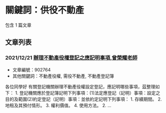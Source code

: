 # 關鍵詞：供役不動產

包含 1 篇文章

## 文章列表

### 2021/12/21 [辦理不動產役權登記之應記明事項,曾榮耀老師](../../articles/902764_%E8%BE%A6%E7%90%86%E4%B8%8D%E5%8B%95%E7%94%A2%E5%BD%B9%E6%AC%8A%E7%99%BB%E8%A8%98%E4%B9%8B%E6%87%89%E8%A8%98%E6%98%8E%E4%BA%8B%E9%A0%85%2C%E6%9B%BE%E6%A6%AE%E8%80%80%E8%80%81%E5%B8%AB.md)
- 文章編號：902764
- 其他關鍵詞：不動產役權, 需役不動產, 不動產登記簿

各位同學好 有關登記機關辦理不動產役權設定登記，應記明哪些事項，茲整理如下： 1. 登記機關應於登記簿記明下列事項：(1)法定應登記（記明）事項：設定之目的及範圍(2)約定登記（記明）事項：並依約定記明下列事項： 1. 存續期間。 2. 地租及其預付情形。 3. 權利價值。 4. 使用方法。 2. ...
